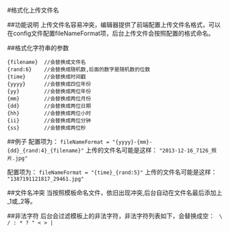 #格式化上传文件名

##功能说明
上传文件名容易冲突，编辑器提供了前端配置上传文件名格式，可以在config文件配置fileNameFormat项，后台上传文件会按照配置的格式命名。

##格式化字符串的参数
```
{filename}  //会替换成文件名
{rand:6}    //会替换成随机数,后面的数字是随机数的位数
{time}      //会替换成时间戳
{yyyy}      //会替换成四位年份
{yy}        //会替换成两位年份
{mm}        //会替换成两位月份
{dd}        //会替换成两位日期
{hh}        //会替换成两位小时
{ii}        //会替换成两位分钟
{ss}        //会替换成两位秒
```

##例子
配置项为：
``` fileNameFormat = "{yyyy}-{mm}-{dd}_{rand:4}_{filename}" ```
上传的文件名可能是这样：
``` "2013-12-16_7126_照片.jpg" ```

配置项为：
``` fileNameFormat = "{time}_{rand:5}" ```
上传的文件名可能是这样：
``` "1387191121817_29461.jpg" ```

##文件名冲突
当按照模板命名文件，依旧出现冲突,后台自动在文件名最后添加上_1或_2等。

##非法字符
后台会过滤模板上的非法字符，非法字符列表如下，会替换成空：
``` \ / : * ? " < > |```
